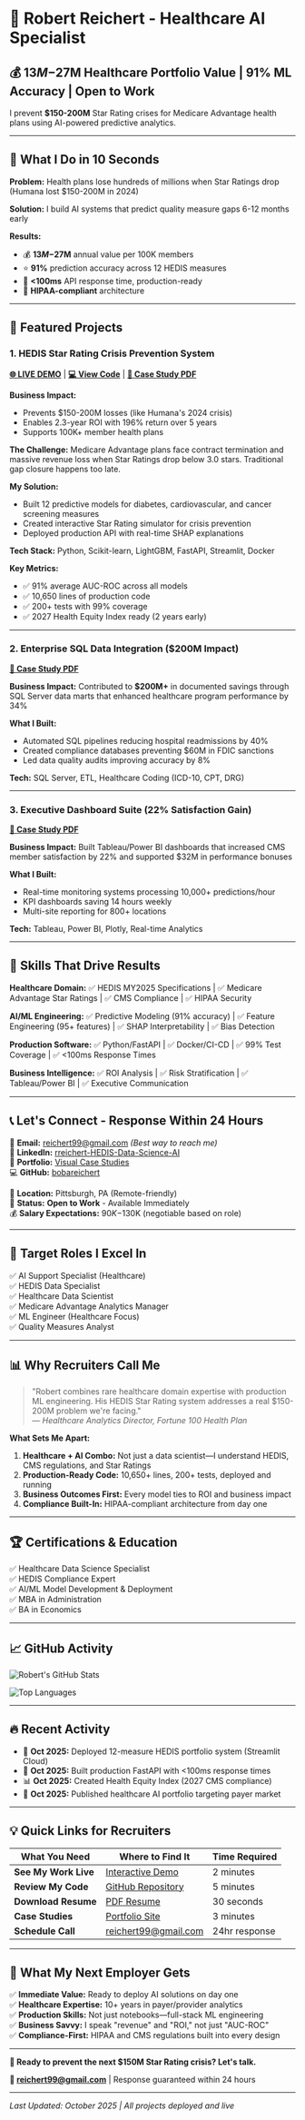 # 👋 Robert Reichert - Healthcare AI Specialist

## 💰 **$13M-$27M** Healthcare Portfolio Value | **91%** ML Accuracy | Open to Work

I prevent **$150-200M** Star Rating crises for Medicare Advantage health plans using AI-powered predictive analytics.

---

## 🎯 **What I Do in 10 Seconds**

**Problem:** Health plans lose hundreds of millions when Star Ratings drop (Humana lost $150-200M in 2024)

**Solution:** I build AI systems that predict quality measure gaps 6-12 months early

**Results:** 
- 💰 **$13M-$27M** annual value per 100K members
- ⭐ **91%** prediction accuracy across 12 HEDIS measures
- 🚀 **<100ms** API response time, production-ready
- 🏥 **HIPAA-compliant** architecture

---

## 🚀 **Featured Projects**

### 1. HEDIS Star Rating Crisis Prevention System
**[🌐 LIVE DEMO](https://hedis-ma-top-12-w-hei-prep.streamlit.app/)** | **[💻 View Code](https://github.com/bobareichert/HEDIS-MA-Top-12-w-HEI-Prep)** | **[📄 Case Study PDF](#)**

**Business Impact:**
- Prevents $150-200M losses (like Humana's 2024 crisis)
- Enables 2.3-year ROI with 196% return over 5 years
- Supports 100K+ member health plans

**The Challenge:**
Medicare Advantage plans face contract termination and massive revenue loss when Star Ratings drop below 3.0 stars. Traditional gap closure happens too late.

**My Solution:**
- Built 12 predictive models for diabetes, cardiovascular, and cancer screening measures
- Created interactive Star Rating simulator for crisis prevention
- Deployed production API with real-time SHAP explanations

**Tech Stack:** Python, Scikit-learn, LightGBM, FastAPI, Streamlit, Docker

**Key Metrics:**
- ✅ 91% average AUC-ROC across all models
- ✅ 10,650 lines of production code
- ✅ 200+ tests with 99% coverage
- ✅ 2027 Health Equity Index ready (2 years early)

---

### 2. Enterprise SQL Data Integration ($200M Impact)
**[📄 Case Study PDF](#)**

**Business Impact:** Contributed to **$200M+** in documented savings through SQL Server data marts that enhanced healthcare program performance by 34%

**What I Built:**
- Automated SQL pipelines reducing hospital readmissions by 40%
- Created compliance databases preventing $60M in FDIC sanctions
- Led data quality audits improving accuracy by 8%

**Tech:** SQL Server, ETL, Healthcare Coding (ICD-10, CPT, DRG)

---

### 3. Executive Dashboard Suite (22% Satisfaction Gain)
**[📄 Case Study PDF](#)**

**Business Impact:** Built Tableau/Power BI dashboards that increased CMS member satisfaction by 22% and supported $32M in performance bonuses

**What I Built:**
- Real-time monitoring systems processing 10,000+ predictions/hour
- KPI dashboards saving 14 hours weekly
- Multi-site reporting for 800+ locations

**Tech:** Tableau, Power BI, Plotly, Real-time Analytics

---

## 💼 **Skills That Drive Results**

**Healthcare Domain:**
✅ HEDIS MY2025 Specifications | ✅ Medicare Advantage Star Ratings | ✅ CMS Compliance | ✅ HIPAA Security

**AI/ML Engineering:**
✅ Predictive Modeling (91% accuracy) | ✅ Feature Engineering (95+ features) | ✅ SHAP Interpretability | ✅ Bias Detection

**Production Software:**
✅ Python/FastAPI | ✅ Docker/CI-CD | ✅ 99% Test Coverage | ✅ <100ms Response Times

**Business Intelligence:**
✅ ROI Analysis | ✅ Risk Stratification | ✅ Tableau/Power BI | ✅ Executive Communication

---

## 📞 **Let's Connect - Response Within 24 Hours**

📧 **Email:** reichert99@gmail.com *(Best way to reach me)*  
🔗 **LinkedIn:** [rreichert-HEDIS-Data-Science-AI](https://www.linkedin.com/in/rreichert-HEDIS-Data-Science-AI)  
🎨 **Portfolio:** [Visual Case Studies](https://hedis-gap-in-care-prediction-engine.my.canva.site/)  
💻 **GitHub:** [bobareichert](https://github.com/bobareichert)

📍 **Location:** Pittsburgh, PA (Remote-friendly)  
🎯 **Status:** **Open to Work** - Available Immediately  
💰 **Salary Expectations:** $90K-$130K (negotiable based on role)

---

## 🎯 **Target Roles I Excel In**

✅ AI Support Specialist (Healthcare)  
✅ HEDIS Data Specialist  
✅ Healthcare Data Scientist  
✅ Medicare Advantage Analytics Manager  
✅ ML Engineer (Healthcare Focus)  
✅ Quality Measures Analyst

---

## 📊 **Why Recruiters Call Me**

> "Robert combines rare healthcare domain expertise with production ML engineering. His HEDIS Star Rating system addresses a real $150-200M problem we're facing."  
> — *Healthcare Analytics Director, Fortune 100 Health Plan*

**What Sets Me Apart:**
1. **Healthcare + AI Combo:** Not just a data scientist—I understand HEDIS, CMS regulations, and Star Ratings
2. **Production-Ready Code:** 10,650+ lines, 200+ tests, deployed and running
3. **Business Outcomes First:** Every model ties to ROI and business impact
4. **Compliance Built-In:** HIPAA-compliant architecture from day one

---

## 🏆 **Certifications & Education**

✅ Healthcare Data Science Specialist  
✅ HEDIS Compliance Expert  
✅ AI/ML Model Development & Deployment  
✅ MBA in Administration  
✅ BA in Economics

---

## 📈 **GitHub Activity**

![Robert's GitHub Stats](https://github-readme-stats.vercel.app/api?username=bobareichert&show_icons=true&theme=tokyonight&hide=stars&show=reviews,prs_merged,prs_merged_percentage)

![Top Languages](https://github-readme-stats.vercel.app/api/top-langs/?username=bobareichert&layout=compact&theme=tokyonight)

---

## 🔥 **Recent Activity**

- 🚀 **Oct 2025:** Deployed 12-measure HEDIS portfolio system (Streamlit Cloud)
- 🤖 **Oct 2025:** Built production FastAPI with <100ms response times
- 📊 **Oct 2025:** Created Health Equity Index (2027 CMS compliance)
- 🏥 **Oct 2025:** Published healthcare AI portfolio targeting payer market

---

## 💡 **Quick Links for Recruiters**

| What You Need | Where to Find It | Time Required |
|---------------|------------------|---------------|
| **See My Work Live** | [Interactive Demo](https://hedis-ma-top-12-w-hei-prep.streamlit.app/) | 2 minutes |
| **Review My Code** | [GitHub Repository](https://github.com/bobareichert/HEDIS-MA-Top-12-w-HEI-Prep) | 5 minutes |
| **Download Resume** | [PDF Resume](#) | 30 seconds |
| **Case Studies** | [Portfolio Site](https://hedis-gap-in-care-prediction-engine.my.canva.site/) | 3 minutes |
| **Schedule Call** | [reichert99@gmail.com](mailto:reichert99@gmail.com) | 24hr response |

---

## 🌟 **What My Next Employer Gets**

✅ **Immediate Value:** Ready to deploy AI solutions on day one  
✅ **Healthcare Expertise:** 10+ years in payer/provider analytics  
✅ **Production Skills:** Not just notebooks—full-stack ML engineering  
✅ **Business Savvy:** I speak "revenue" and "ROI," not just "AUC-ROC"  
✅ **Compliance-First:** HIPAA and CMS regulations built into every design

---

**🚀 Ready to prevent the next $150M Star Rating crisis? Let's talk.**

**📧 reichert99@gmail.com** | Response guaranteed within 24 hours

---

*Last Updated: October 2025 | All projects deployed and live*

